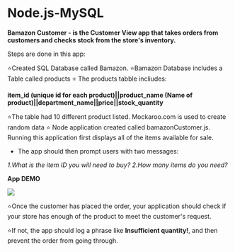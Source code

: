# Node.js-MySQL
 **Bamazon Customer - is the  Customer View app that takes orders from customers and checks stock from the store's inventory.** 
 
  Steps are done in this app:
 
:star:Created SQL Database called Bamazon.
:star:Bamazon Database includes a Table called products
:star: The products tabble incliudes:
 
 **item_id (unique id for each product)||product_name (Name of product)||department_name||price||stock_quantity**
 
:star:The table had 10 different product listed. Mockaroo.com is used to create random data
:star: Node application created called bamazonCustomer.js. Running this application  first displays all of the items available for   sale. 
 - The app should then prompt users with two messages:
 
  *1.What is the item ID you will need to buy?* 
  *2.How many items do you need?*
  
  **App DEMO**
  
  ![](demobamazon.gif)




:star:Once the customer has placed the order, your application should check if your store has enough of the product to meet the customer's request.



:star:If not, the app should log a phrase like **Insufficient quantity!**, and then prevent the order from going through.














